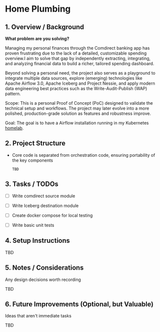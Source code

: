 # Home Plumbing

## 1. Overview / Background
**What problem are you solving?**

Managing my personal finances through the Comdirect banking app has proven frustrating due to the lack of a detailed, customizable spending overview.I aim to solve that gap by independently extracting, integrating, and analyzing financial data to build a richer, tailored spending dashboard.

Beyond solving a personal need, the project also serves as a playground to integrate multiple data sources, explore (emerging) technologies like Apache Airflow 3.0, Apache Iceberg and Project Nessie, and apply modern data engineering best practices such as the Write-Audit-Publish (WAP) pattern.

Scope: This is a personal Proof of Concept (PoC) designed to validate the technical setup and workflows. The project may later evolve into a more polished, production-grade solution as features and robustness improve. 

Goal: The goal is to have a Airflow installation running in my Kubernetes [homelab](https://github.com/jonathanschwarzhaupt/homelab).

## 2. Project Structure
- Core code is separated from orchestration code, ensuring portability of the key components
  ```
  TBD
  ```

## 3. Tasks / TODOs

  - [ ] Write comdirect source module
  - [ ] Write Iceberg destination module
  - [ ] Create docker compose for local testing
  - [ ] Write basic unit tests


## 4. Setup Instructions

TBD


## 5. Notes / Considerations
 Any design decisions worth recording

TBD

## 6. Future Improvements (Optional, but Valuable)
Ideas that aren't immediate tasks

TBD
